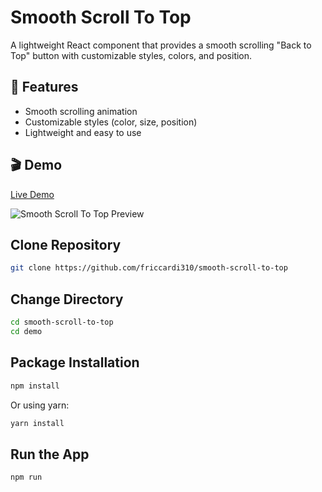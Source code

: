# Smooth Scroll To Top

A lightweight React component that provides a smooth scrolling "Back to Top" button with customizable styles, colors, and position.

## 📌 Features
- Smooth scrolling animation
- Customizable styles (color, size, position)
- Lightweight and easy to use

## 🎬 Demo
[Live Demo](https://smooth-scroll-to-top.vercel.app/)

![Smooth Scroll To Top Preview](https://github.com/friccardi310/smooth-scroll-to-top/blob/b627865a6a475e9c1eaa881dddb4aca9dd16019d/demo/public/videos/demo.gif)

## Clone Repository

```sh
git clone https://github.com/friccardi310/smooth-scroll-to-top
```

## Change Directory

```sh
cd smooth-scroll-to-top
cd demo
```

## Package Installation

```sh
npm install
```

Or using yarn:
```sh
yarn install
```

## Run the App

```sh
npm run
```